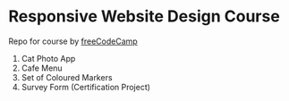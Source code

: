 # Responsive Website Design Course
Repo for course by [freeCodeCamp](https://www.freecodecamp.org/learn/2022/responsive-web-design/)
1. Cat Photo App
2. Cafe Menu
3. Set of Coloured Markers
4. Survey Form (Certification Project)

